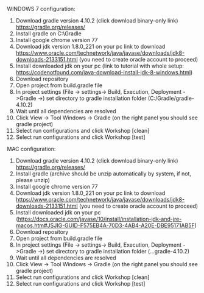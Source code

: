 WINDOWS 7 configuration:
1. Download gradle version 4.10.2 (click download binary-only link) https://gradle.org/releases/
2. Install gradle on C:\Gradle
3. Install google chrome version 77
4. Download jdk version 1.8.0_221 on your pc link to download
   https://www.oracle.com/technetwork/java/javase/downloads/jdk8-downloads-2133151.html
   (you need to create oracle account to proceed)
5. Install downloaded jdk on your pc (link to tutorial with whole setup: 
   https://codenotfound.com/java-download-install-jdk-8-windows.html)
6. Download repository
7. Open project from build.gradle file
8. In project settings (File -> settings-> Build, Execution, Deployment ->Gradle ->)
   set directory to gradle installation folder (C:/Gradle/gradle-4.10.2)
9. Wait until all dependencies are resolved
10. Click View -> Tool Windows -> Gradle (on the right panel you should see gradle project)
11. Select run configurations and click Workshop [clean]
12. Select run configurations and click Workshop [test]

MAC configuration:
1. Download gradle version 4.10.2 (click download binary-only link) https://gradle.org/releases/
2. Install gradle (archive should be unzip automatically by system, if not, please unzip)
3. Install google chrome version 77
4. Download jdk version 1.8.0_221 on your pc link to download
   https://www.oracle.com/technetwork/java/javase/downloads/jdk8-downloads-2133151.html
   (you need to create oracle account to proceed)
5. Install downloaded jdk on your pc (https://docs.oracle.com/javase/10/install/installation-jdk-and-jre-macos.htm#JSJIG-GUID-F575EB4A-70D3-4AB4-A20E-DBE95171AB5F)
6. Download repository
7. Open project from build.gradle file
8. In project settings (File -> settings-> Build, Execution, Deployment ->Gradle ->)
   set directory to gradle installation folder (...gradle-4.10.2)
9. Wait until all dependencies are resolved
10. Click View -> Tool Windows -> Gradle (on the right panel you should see gradle project)
11. Select run configurations and click Workshop [clean]
12. Select run configurations and click Workshop [test]